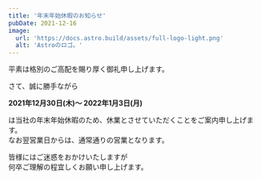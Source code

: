 ```yaml
---
title: '年末年始休暇のお知らせ'
pubDate: 2021-12-16
image:
  url: 'https://docs.astro.build/assets/full-logo-light.png'
  alt: 'Astroのロゴ。'
---
```


平素は格別のご高配を賜り厚く御礼申し上げます。

さて、誠に勝手ながら

**2021年12月30日(木)～ 2022年1月3日(月)**

は当社の年末年始休暇のため、休業とさせていただくことをご案内申し上げます。  
なお翌営業日からは、通常通りの営業となります。  

皆様にはご迷惑をおかけいたしますが  
何卒ご理解の程宜しくお願い申し上げます。
